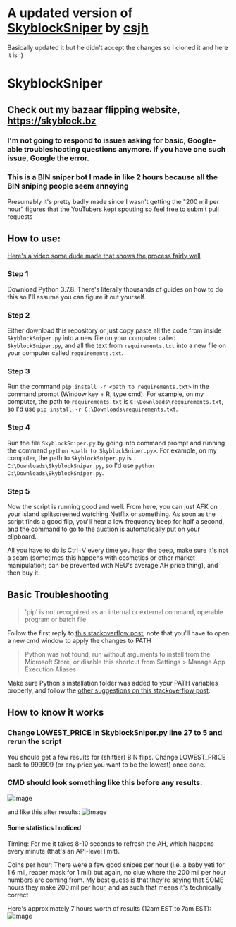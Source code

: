 # A updated version of [SkyblockSniper](https://github.com/csjh/SkyblockSniper) by [csjh](https://github.com/csjh)
Basically updated it but he didn't accept the changes so I cloned it and here it is :) 
# 

# SkyblockSniper

## Check out my bazaar flipping website, https://skyblock.bz

### I'm not going to respond to issues asking for basic, Google-able troubleshooting questions anymore. If you have one such issue, Google the error.

### This is a BIN sniper bot I made in like 2 hours because all the BIN sniping people seem annoying
Presumably it's pretty badly made since I wasn't getting the "200 mil per hour" figures that the YouTubers kept spouting so feel free to submit pull requests

## How to use:
[Here's a video some dude made that shows the process fairly well](https://youtu.be/ojzcvRCDqJ0)
### Step 1
Download Python 3.7.8. There's literally thousands of guides on how to do this so I'll assume you can figure it out yourself.

### Step 2
Either download this repository or just copy paste all the code from inside `SkyblockSniper.py` into a new file on your computer called `SkyblockSniper.py`, and all the text from `requirements.txt` into a new file on your computer called `requirements.txt`.

### Step 3
Run the command `pip install -r <path to requirements.txt>` in the command prompt (Window key + R, type cmd). For example, on my computer, the path to `requirements.txt` is `C:\Downloads\requirements.txt`, so I'd use `pip install -r C:\Downloads\requirements.txt`.

### Step 4
Run the file `SkyblockSniper.py` by going into command prompt and running the command `python <path to SkyblockSniper.py>`. For example, on my computer, the path to `SkyblockSniper.py` is `C:\Downloads\SkyblockSniper.py`, so I'd use `python C:\Downloads\SkyblockSniper.py`.

### Step 5
Now the script is running good and well. From here, you can just AFK on your island splitscreened watching Netflix or something. As soon as the script finds a good flip, you'll hear a low frequency beep for half a second, and the command to go to the auction is automatically put on your clipboard.

All you have to do is Ctrl+V every time you hear the beep, make sure it's not a scam (sometimes this happens with cosmetics or other market manipulation; can be prevented with NEU's average AH price thing), and then buy it.

## Basic Troubleshooting
> 'pip' is not recognized as an internal or external command, operable program or batch file.
>
Follow the first reply to [this stackoverflow post](https://stackoverflow.com/questions/23708898/), note that you'll have to open a new cmd window to apply the changes to PATH

> Python was not found; run without arguments to install from the Microsoft Store, or disable this shortcut from Settings > Manage App Execution Aliases
> 
Make sure Python's installation folder was added to your PATH variables properly, and follow the [other suggestions on this stackoverflow post](https://stackoverflow.com/questions/65348890/).

## How to know it works
### Change LOWEST_PRICE in SkyblockSniper.py line 27 to 5 and rerun the script
You should get a few results for (shittier) BIN flips. Change LOWEST_PRICE back to 999999 (or any price you want to be the lowest) once done.

### CMD should look something like this before any results:
![image](https://user-images.githubusercontent.com/61282104/132762683-76d65de2-48f1-4aea-b47e-51f9378d4bdf.png)

and like this after results:
![image](https://user-images.githubusercontent.com/61282104/132763043-07ba557b-25dd-43d5-af96-fee025ec1ad7.png)

#### Some statistics I noticed
Timing: For me it takes 8-10 seconds to refresh the AH, which happens every minute (that's an API-level limit).

Coins per hour: There were a few good snipes per hour (i.e. a baby yeti for 1.6 mil, reaper mask for 1 mil) but again, no clue where the 200 mil per hour numbers are coming from. My best guess is that they're saying that SOME hours they make 200 mil per hour, and as such that means it's technically correct

Here's approximately 7 hours worth of results (12am EST to 7am EST):
![image](https://user-images.githubusercontent.com/61282104/132677810-d349c84f-d704-40f9-88f5-56424c8bd788.png)

